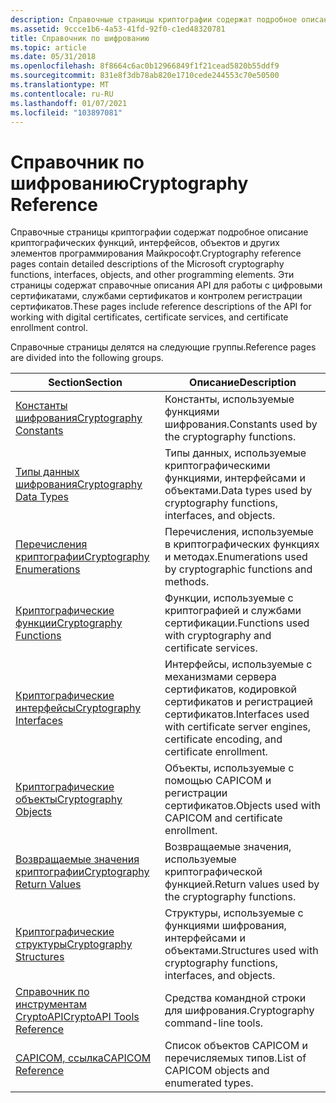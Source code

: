 ```yaml
---
description: Справочные страницы криптографии содержат подробное описание криптографических функций, интерфейсов, объектов и других элементов программирования Майкрософт.
ms.assetid: 9ccce1b6-4a53-41fd-92f0-c1ed48320781
title: Справочник по шифрованию
ms.topic: article
ms.date: 05/31/2018
ms.openlocfilehash: 8f8664c6ac0b12966849f1f21cead5820b55ddf9
ms.sourcegitcommit: 831e8f3db78ab820e1710cede244553c70e50500
ms.translationtype: MT
ms.contentlocale: ru-RU
ms.lasthandoff: 01/07/2021
ms.locfileid: "103897081"
---
```

# <a name="cryptography-reference"></a><span data-ttu-id="15c3a-103">Справочник по шифрованию</span><span class="sxs-lookup"><span data-stu-id="15c3a-103">Cryptography Reference</span></span>

<span data-ttu-id="15c3a-104">Справочные страницы криптографии содержат подробное описание криптографических функций, интерфейсов, объектов и других элементов программирования Майкрософт.</span><span class="sxs-lookup"><span data-stu-id="15c3a-104">Cryptography reference pages contain detailed descriptions of the Microsoft cryptography functions, interfaces, objects, and other programming elements.</span></span> <span data-ttu-id="15c3a-105">Эти страницы содержат справочные описания API для работы с цифровыми сертификатами, службами сертификатов и контролем регистрации сертификатов.</span><span class="sxs-lookup"><span data-stu-id="15c3a-105">These pages include reference descriptions of the API for working with digital certificates, certificate services, and certificate enrollment control.</span></span>

<span data-ttu-id="15c3a-106">Справочные страницы делятся на следующие группы.</span><span class="sxs-lookup"><span data-stu-id="15c3a-106">Reference pages are divided into the following groups.</span></span> 

| <span data-ttu-id="15c3a-107">Section</span><span class="sxs-lookup"><span data-stu-id="15c3a-107">Section</span></span>                                                      | <span data-ttu-id="15c3a-108">Описание</span><span class="sxs-lookup"><span data-stu-id="15c3a-108">Description</span></span>                                                                                        |
|--------------------------------------------------------------|----------------------------------------------------------------------------------------------------|
| [<span data-ttu-id="15c3a-109">Константы шифрования</span><span class="sxs-lookup"><span data-stu-id="15c3a-109">Cryptography Constants</span></span>](cryptography-constants.md)         | <span data-ttu-id="15c3a-110">Константы, используемые функциями шифрования.</span><span class="sxs-lookup"><span data-stu-id="15c3a-110">Constants used by the cryptography functions.</span></span>                                                      |
| [<span data-ttu-id="15c3a-111">Типы данных шифрования</span><span class="sxs-lookup"><span data-stu-id="15c3a-111">Cryptography Data Types</span></span>](cryptography-data-types.md)       | <span data-ttu-id="15c3a-112">Типы данных, используемые криптографическими функциями, интерфейсами и объектами.</span><span class="sxs-lookup"><span data-stu-id="15c3a-112">Data types used by cryptography functions, interfaces, and objects.</span></span>                                |
| [<span data-ttu-id="15c3a-113">Перечисления криптографии</span><span class="sxs-lookup"><span data-stu-id="15c3a-113">Cryptography Enumerations</span></span>](cryptography-enumerations.md)   | <span data-ttu-id="15c3a-114">Перечисления, используемые в криптографических функциях и методах.</span><span class="sxs-lookup"><span data-stu-id="15c3a-114">Enumerations used by cryptographic functions and methods.</span></span>                                          |
| [<span data-ttu-id="15c3a-115">Криптографические функции</span><span class="sxs-lookup"><span data-stu-id="15c3a-115">Cryptography Functions</span></span>](cryptography-functions.md)         | <span data-ttu-id="15c3a-116">Функции, используемые с криптографией и службами сертификации.</span><span class="sxs-lookup"><span data-stu-id="15c3a-116">Functions used with cryptography and certificate services.</span></span>                                         |
| [<span data-ttu-id="15c3a-117">Криптографические интерфейсы</span><span class="sxs-lookup"><span data-stu-id="15c3a-117">Cryptography Interfaces</span></span>](cryptography-interfaces.md)       | <span data-ttu-id="15c3a-118">Интерфейсы, используемые с механизмами сервера сертификатов, кодировкой сертификатов и регистрацией сертификатов.</span><span class="sxs-lookup"><span data-stu-id="15c3a-118">Interfaces used with certificate server engines, certificate encoding, and certificate enrollment.</span></span> |
| [<span data-ttu-id="15c3a-119">Криптографические объекты</span><span class="sxs-lookup"><span data-stu-id="15c3a-119">Cryptography Objects</span></span>](cryptography-objects.md)             | <span data-ttu-id="15c3a-120">Объекты, используемые с помощью CAPICOM и регистрации сертификатов.</span><span class="sxs-lookup"><span data-stu-id="15c3a-120">Objects used with CAPICOM and certificate enrollment.</span></span>                                              |
| [<span data-ttu-id="15c3a-121">Возвращаемые значения криптографии</span><span class="sxs-lookup"><span data-stu-id="15c3a-121">Cryptography Return Values</span></span>](cryptography-return-values.md) | <span data-ttu-id="15c3a-122">Возвращаемые значения, используемые криптографической функцией.</span><span class="sxs-lookup"><span data-stu-id="15c3a-122">Return values used by the cryptography functions.</span></span>                                                  |
| [<span data-ttu-id="15c3a-123">Криптографические структуры</span><span class="sxs-lookup"><span data-stu-id="15c3a-123">Cryptography Structures</span></span>](cryptography-structures.md)       | <span data-ttu-id="15c3a-124">Структуры, используемые с функциями шифрования, интерфейсами и объектами.</span><span class="sxs-lookup"><span data-stu-id="15c3a-124">Structures used with cryptography functions, interfaces, and objects.</span></span>                              |
| [<span data-ttu-id="15c3a-125">Справочник по инструментам CryptoAPI</span><span class="sxs-lookup"><span data-stu-id="15c3a-125">CryptoAPI Tools Reference</span></span>](cryptoapi-tools-reference.md)   | <span data-ttu-id="15c3a-126">Средства командной строки для шифрования.</span><span class="sxs-lookup"><span data-stu-id="15c3a-126">Cryptography command-line tools.</span></span>                                                                   |
| [<span data-ttu-id="15c3a-127">CAPICOM, ссылка</span><span class="sxs-lookup"><span data-stu-id="15c3a-127">CAPICOM Reference</span></span>](capicom-reference.md)                   | <span data-ttu-id="15c3a-128">Список объектов CAPICOM и перечисляемых типов.</span><span class="sxs-lookup"><span data-stu-id="15c3a-128">List of CAPICOM objects and enumerated types.</span></span>                                                      |



 

 

 



